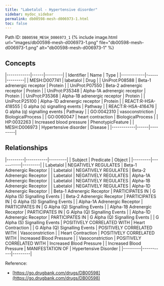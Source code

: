 ```yaml
---
title: "Labetalol - Hypertensive disorder"
sidebar: mydoc_sidebar
permalink: db00598-mesh-d006973-1.html
toc: false 
---
```



Path ID: `DB00598_MESH_D006973_1`
{% include image.html url="images/db00598-mesh-d006973-1.png" file="db00598-mesh-d006973-1.png" alt="db00598-mesh-d006973-1" %}

## Concepts

|------------|------|---------|
| Identifier | Name | Type    |
|------------|------|---------|
| MESH:D007741 | labetalol | Drug |
| UniProt:P08588 | Beta-1 adrenergic receptor | Protein |
| UniProt:P07550 | Beta-2 adrenergic receptor | Protein |
| UniProt:P35348 | Alpha-1A adrenergic receptor | Protein |
| UniProt:P35368 | Alpha-1B adrenergic receptor | Protein |
| UniProt:P25100 | Alpha-1D adrenergic receptor | Protein |
| REACT:R-HSA-418555 | G alpha (s) signalling events | Pathway |
| REACT:R-HSA-416476 | G alpha (q) signalling events | Pathway |
| GO:0042310 | vasoconstriction | BiologicalProcess |
| GO:0060047 | heart contraction | BiologicalProcess |
| HP:0032263 | Increased blood pressure | PhenotypicFeature |
| MESH:D006973 | Hypertensive disorder | Disease |
|------------|------|---------|

## Relationships

|---------|-----------|---------|
| Subject | Predicate | Object  |
|---------|-----------|---------|
| Labetalol | NEGATIVELY REGULATES | Beta-1 Adrenergic Receptor |
| Labetalol | NEGATIVELY REGULATES | Beta-2 Adrenergic Receptor |
| Labetalol | NEGATIVELY REGULATES | Alpha-1A Adrenergic Receptor |
| Labetalol | NEGATIVELY REGULATES | Alpha-1B Adrenergic Receptor |
| Labetalol | NEGATIVELY REGULATES | Alpha-1D Adrenergic Receptor |
| Beta-1 Adrenergic Receptor | PARTICIPATES IN | G Alpha (S) Signalling Events |
| Beta-2 Adrenergic Receptor | PARTICIPATES IN | G Alpha (S) Signalling Events |
| Alpha-1A Adrenergic Receptor | PARTICIPATES IN | G Alpha (Q) Signalling Events |
| Alpha-1B Adrenergic Receptor | PARTICIPATES IN | G Alpha (Q) Signalling Events |
| Alpha-1D Adrenergic Receptor | PARTICIPATES IN | G Alpha (Q) Signalling Events |
| G Alpha (S) Signalling Events | POSITIVELY CORRELATED WITH | Heart Contraction |
| G Alpha (Q) Signalling Events | POSITIVELY CORRELATED WITH | Vasoconstriction |
| Heart Contraction | POSITIVELY CORRELATED WITH | Increased Blood Pressure |
| Vasoconstriction | POSITIVELY CORRELATED WITH | Increased Blood Pressure |
| Increased Blood Pressure | MANIFESTATION OF | Hypertensive Disorder |
|---------|-----------|---------|

Reference: 
  - [https://go.drugbank.com/drugs/DB00598](https://go.drugbank.com/drugs/DB00598)
